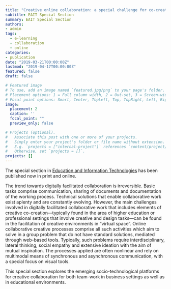 ```yaml
---
title: "Creative online collaboration: a special challenge for co-creation"
subtitle: EAIT Special Section
summary: EAIT Special Section
authors:
- admin
tags:
  - e-learning
  - collaboration
  - online
categories:
- publication
date: "2019-03-21T00:00:00Z"
lastmod: "2019-04-17T00:00:00Z"
featured: false
draft: false

# Featured image
# To use, add an image named `featured.jpg/png` to your page's folder.
# Placement options: 1 = Full column width, 2 = Out-set, 3 = Screen-width
# Focal point options: Smart, Center, TopLeft, Top, TopRight, Left, Right, BottomLeft, Bottom, BottomRight
image:
  placement: 2
  caption: ''
  focal_point: ""
  preview_only: false

# Projects (optional).
#   Associate this post with one or more of your projects.
#   Simply enter your project's folder or file name without extension.
#   E.g. `projects = ["internal-project"]` references `content/project/deep-learning/index.md`.
#   Otherwise, set `projects = []`.
projects: []
---
```

The special section in [Education and Information Technologies](https://link.springer.com/journal/10639/24/2/page/3) has been published now in print and online.

The trend towards digitally facilitated collaboration is irreversible. Basic tasks comprise communication, sharing of documents and documentation of the working process. Technical solutions that enable collaborative work exist aplenty and are constantly evolving. However, the main challenges involved in digitally facilitated collaborative work that includes elements of creative co-creation—typically found in the area of higher education or professional settings that involve creative and design tasks—can be found in the facilitation of creative environments in “virtual space”. Online collaborative creative processes comprise all such activities which aim to solve in a group problem that do not have standard solutions, mediated through web-based tools. Typically, such problems require interdisciplinary, lateral thinking, social empathy and extensive ideation with the aim of mutual inspiration. The processes applied are often nonlinear and rely on multimodal means of synchronous and asynchronous communication, with a special focus on visual tools.

This special section explores the emerging socio-technological platforms for creative collaboration for both team-work in business settings as well as in educational environments.
